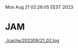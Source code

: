 Mon Aug 21 02:26:05 EEST 2023
# JAM
<a href='./cache/202308/21_02.log'>./cache/202308/21_02.log</a>

